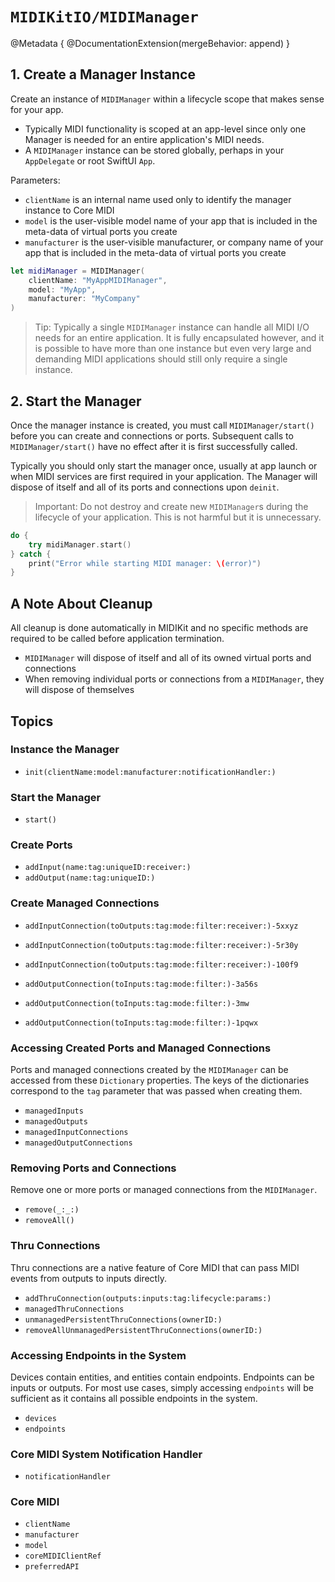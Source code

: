 # ``MIDIKitIO/MIDIManager``

@Metadata {
    @DocumentationExtension(mergeBehavior: append)
}

## 1. Create a Manager Instance

Create an instance of `MIDIManager` within a lifecycle scope that makes sense for your app. 

- Typically MIDI functionality is scoped at an app-level since only one Manager is needed for an entire application's MIDI needs.
- A `MIDIManager` instance can be stored globally, perhaps in your `AppDelegate` or root SwiftUI `App`.

Parameters:

- `clientName` is an internal name used only to identify the manager instance to Core MIDI
- `model` is the user-visible model name of your app that is included in the meta-data of virtual ports you create
- `manufacturer` is the user-visible manufacturer, or company name of your app that is included in the meta-data of virtual ports you create

```swift
let midiManager = MIDIManager(
    clientName: "MyAppMIDIManager",
    model: "MyApp",
    manufacturer: "MyCompany"
)
```

> Tip: Typically a single `MIDIManager` instance can handle all MIDI I/O needs for an entire application. It is fully encapsulated however, and it is possible to have more than one instance but even very large and demanding MIDI applications should still only require a single instance.

## 2. Start the Manager

Once the manager instance is created, you must call ``MIDIManager/start()`` before you can create and connections or ports. Subsequent calls to ``MIDIManager/start()`` have no effect after it is first successfully called.

Typically you should only start the manager once, usually at app launch or when MIDI services are first required in your application. The Manager will dispose of itself and all of its ports and connections upon `deinit`.

> Important: Do not destroy and create new `MIDIManager`s during the lifecycle of your application. This is not harmful but it is unnecessary.

```swift
do {
    try midiManager.start()
} catch {
    print("Error while starting MIDI manager: \(error)")
}
```

## A Note About Cleanup

All cleanup is done automatically in MIDIKit and no specific methods are required to be called before application termination.

- `MIDIManager` will dispose of itself and all of its owned virtual ports and connections
- When removing individual ports or connections from a `MIDIManager`, they will dispose of themselves

## Topics

### Instance the Manager

- ``init(clientName:model:manufacturer:notificationHandler:)``

### Start the Manager

- ``start()``

### Create Ports

- ``addInput(name:tag:uniqueID:receiver:)``
- ``addOutput(name:tag:uniqueID:)``

### Create Managed Connections

- ``addInputConnection(toOutputs:tag:mode:filter:receiver:)-5xxyz``
- ``addInputConnection(toOutputs:tag:mode:filter:receiver:)-5r30y``
- ``addInputConnection(toOutputs:tag:mode:filter:receiver:)-100f9``

- ``addOutputConnection(toInputs:tag:mode:filter:)-3a56s``
- ``addOutputConnection(toInputs:tag:mode:filter:)-3mw``
- ``addOutputConnection(toInputs:tag:mode:filter:)-1pqwx``

### Accessing Created Ports and Managed Connections

Ports and managed connections created by the `MIDIManager` can be accessed from these `Dictionary` properties. The keys of the dictionaries correspond to the `tag` parameter that was passed when creating them.

- ``managedInputs``
- ``managedOutputs``
- ``managedInputConnections``
- ``managedOutputConnections``

### Removing Ports and Connections

Remove one or more ports or managed connections from the `MIDIManager`.

- ``remove(_:_:)``
- ``removeAll()``

### Thru Connections

Thru connections are a native feature of Core MIDI that can pass MIDI events from outputs to inputs directly.

- ``addThruConnection(outputs:inputs:tag:lifecycle:params:)``
- ``managedThruConnections``
- ``unmanagedPersistentThruConnections(ownerID:)``
- ``removeAllUnmanagedPersistentThruConnections(ownerID:)``

### Accessing Endpoints in the System

Devices contain entities, and entities contain endpoints. Endpoints can be inputs or outputs. For most use cases, simply accessing `endpoints` will be sufficient as it contains all possible endpoints in the system.

- ``devices``
- ``endpoints``

### Core MIDI System Notification Handler

- ``notificationHandler``

### Core MIDI

- ``clientName``
- ``manufacturer``
- ``model``
- ``coreMIDIClientRef``
- ``preferredAPI``
